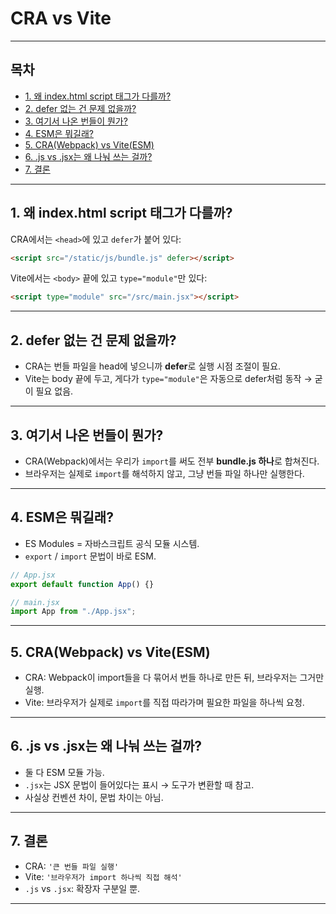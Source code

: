 # CRA vs Vite

---

## 목차

- [1. 왜 index.html script 태그가 다를까?](#1-왜-indexhtml-script-태그가-다를까)
- [2. defer 없는 건 문제 없을까?](#2-defer-없는-건-문제-없을까)
- [3. 여기서 나온 번들이 뭔가?](#3-여기서-나온-번들이-뭔가)
- [4. ESM은 뭐길래?](#4-esm은-뭐길래)
- [5. CRA(Webpack) vs Vite(ESM)](#5-crawebpack-vs-viteesm)
- [6. .js vs .jsx는 왜 나눠 쓰는 걸까?](#6-js-vs-jsx는-왜-나눠-쓰는-걸까)
- [7. 결론](#7-결론)

---

## 1. 왜 index.html script 태그가 다를까?

CRA에서는 `<head>`에 있고 `defer`가 붙어 있다:

```html
<script src="/static/js/bundle.js" defer></script>
```

Vite에서는 `<body>` 끝에 있고 `type="module"`만 있다:

```html
<script type="module" src="/src/main.jsx"></script>
```

---

## 2. defer 없는 건 문제 없을까?

- CRA는 번들 파일을 head에 넣으니까 **defer**로 실행 시점 조절이 필요.
- Vite는 body 끝에 두고, 게다가 `type="module"`은 자동으로 defer처럼 동작 → 굳이 필요 없음.

---

## 3. 여기서 나온 번들이 뭔가?

- CRA(Webpack)에서는 우리가 `import`를 써도 전부 **bundle.js 하나**로 합쳐진다.
- 브라우저는 실제로 `import`를 해석하지 않고, 그냥 번들 파일 하나만 실행한다.

---

## 4. ESM은 뭐길래?

- ES Modules = 자바스크립트 공식 모듈 시스템.
- `export` / `import` 문법이 바로 ESM.

```js
// App.jsx
export default function App() {}

// main.jsx
import App from "./App.jsx";
```

---

## 5. CRA(Webpack) vs Vite(ESM)

- CRA: Webpack이 import들을 다 묶어서 번들 하나로 만든 뒤, 브라우저는 그거만 실행.
- Vite: 브라우저가 실제로 `import`를 직접 따라가며 필요한 파일을 하나씩 요청.

---

## 6. .js vs .jsx는 왜 나눠 쓰는 걸까?

- 둘 다 ESM 모듈 가능.
- `.jsx`는 JSX 문법이 들어있다는 표시 → 도구가 변환할 때 참고.
- 사실상 컨벤션 차이, 문법 차이는 아님.

---

## 7. 결론

- CRA: `'큰 번들 파일 실행'`
- Vite: `'브라우저가 import 하나씩 직접 해석'`
- `.js` vs `.jsx`: 확장자 구분일 뿐.

---
